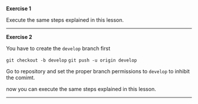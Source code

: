 **Exercise 1**

Execute the same steps explained in this lesson.

---

**Exercise 2**

You have to create the `develop` branch first

`git checkout -b develop`
`git push -u origin develop`

Go to repository and set the proper branch permissions to `develop` to inhibit the comimt.

now you can execute the same steps explained in this lesson.



---